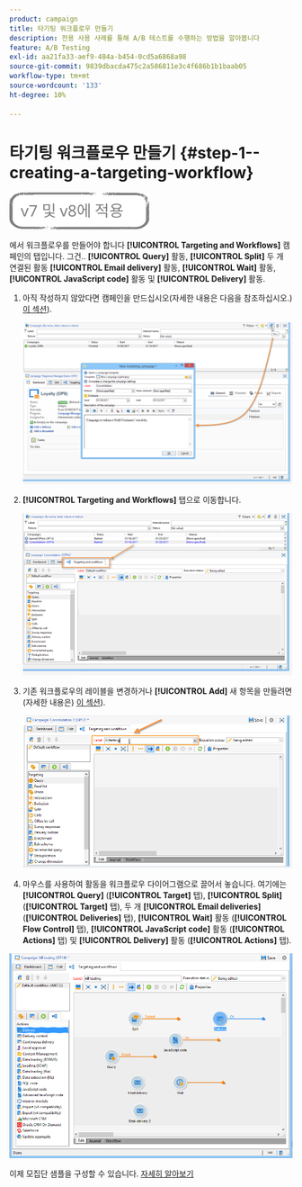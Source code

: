 ```yaml
---
product: campaign
title: 타기팅 워크플로우 만들기
description: 전용 사용 사례를 통해 A/B 테스트를 수행하는 방법을 알아봅니다
feature: A/B Testing
exl-id: aa21fa33-aef9-484a-b454-0cd5a6868a98
source-git-commit: 9839dbacda475c2a586811e3c4f686b1b1baab05
workflow-type: tm+mt
source-wordcount: '133'
ht-degree: 10%

---
```


# 타기팅 워크플로우 만들기 {#step-1--creating-a-targeting-workflow}

![](../../assets/common.svg)

에서 워크플로우를 만들어야 합니다 **[!UICONTROL Targeting and Workflows]** 캠페인의 탭입니다. 그건.. **[!UICONTROL Query]** 활동, **[!UICONTROL Split]** 두 개 연결된 활동 **[!UICONTROL Email delivery]** 활동, **[!UICONTROL Wait]** 활동, **[!UICONTROL JavaScript code]** 활동 및 **[!UICONTROL Delivery]** 활동.

1. 아직 작성하지 않았다면 캠페인을 만드십시오(자세한 내용은 다음을 참조하십시오.) [이 섹션](../../campaign/using/setting-up-marketing-campaigns.md#creating-a-campaign)).

   ![](assets/use_case_abtesting_targetwkfl_001.png)

1. **[!UICONTROL Targeting and Workflows]** 탭으로 이동합니다. 

   ![](assets/use_case_abtesting_targetwkfl_002.png)

1. 기존 워크플로우의 레이블을 변경하거나 **[!UICONTROL Add]** 새 항목을 만들려면(자세한 내용은) [이 섹션](../../campaign/using/marketing-campaign-deliveries.md#selecting-the-target-population)).

   ![](assets/use_case_abtesting_targetwkfl_003.png)

1. 마우스를 사용하여 활동을 워크플로우 다이어그램으로 끌어서 놓습니다. 여기에는 **[!UICONTROL Query]** (**[!UICONTROL Target]** 탭), **[!UICONTROL Split]** (**[!UICONTROL Target]** 탭), 두 개 **[!UICONTROL Email deliveries]** (**[!UICONTROL Deliveries]** 탭), **[!UICONTROL Wait]** 활동 (**[!UICONTROL Flow Control]** 탭), **[!UICONTROL JavaScript code]** 활동 (**[!UICONTROL Actions]** 탭) 및 **[!UICONTROL Delivery]** 활동 (**[!UICONTROL Actions]** 탭).

![](assets/use_case_abtesting_targetwkfl_004.png)

이제 모집단 샘플을 구성할 수 있습니다. [자세히 알아보기](a-b-testing-uc-population-samples.md)
